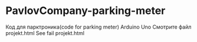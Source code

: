 # PavlovCompany-parking-meter
Код для парктроника(code for parking meter) Arduino Uno
                 Смотрите файл projekt.html
                 See fail projekt.html
                 
